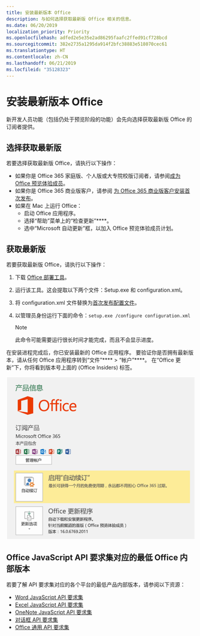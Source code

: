```yaml
---
title: 安装最新版本 Office
description: 与如何选择获取最新版 Office 相关的信息。
ms.date: 06/20/2019
localization_priority: Priority
ms.openlocfilehash: adfed2e5e35e2ad86295faafc2ffed91cf728bcd
ms.sourcegitcommit: 382e2735a1295da914f2bfc38883e518070cec61
ms.translationtype: HT
ms.contentlocale: zh-CN
ms.lasthandoff: 06/21/2019
ms.locfileid: "35128323"
---
```

# <a name="install-the-latest-version-of-office"></a>安装最新版本 Office

新开发人员功能（包括仍处于预览阶段的功能）会先向选择获取最新版 Office 的订阅者提供。

## <a name="opt-in-to-getting-the-latest-builds"></a>选择获取最新版

若要选择获取最新版 Office，请执行以下操作：

- 如果你是 Office 365 家庭版、个人版或大专院校版订阅者，请参阅[成为 Office 预览体验成员](https://products.office.com/office-insider)。
- 如果你是 Office 365 商业版客户，请参阅 [为 Office 365 商业版客户安装首次发布](https://support.office.com/article/Install-the-First-Release-build-for-Office-365-for-business-customers-4dd8ba40-73c0-4468-b778-c7b744d03ead)。
- 如果在 Mac 上运行 Office：
    - 启动 Office 应用程序。
    - 选择“帮助”菜单上的“检查更新”****。
    - 选中“Microsoft 自动更新”框，以加入 Office 预览体验成员计划。

## <a name="get-the-latest-build"></a>获取最新版

若要获取最新版 Office，请执行以下操作：

1. 下载 [Office 部署工具](https://www.microsoft.com/download/details.aspx?id=49117)。
2. 运行该工具。这会提取以下两个文件：Setup.exe 和 configuration.xml。
3. 将 configuration.xml 文件替换为[首次发布配置文件](https://raw.githubusercontent.com/OfficeDev/Office-Add-in-Commands-Samples/master/Tools/FirstReleaseConfig/configuration.xml)。
4. 以管理员身份运行下面的命令：`setup.exe /configure configuration.xml`

    > [!NOTE]
    > 此命令可能需要运行很长时间才能完成，而且不会显示进度。

在安装进程完成后，你已安装最新的 Office 应用程序。 要验证你是否拥有最新版本，请从任何 Office 应用程序转到“文件”**** > “帐户”****。 在“Office 更新”下，你将看到版本号上面的 (Office Insiders) 标签。

![显示产品信息的屏幕截图（带有 Office Insiders 标签）](../images/office-insiders.png)

## <a name="minimum-office-builds-for-office-javascript-api-requirement-sets"></a>Office JavaScript API 要求集对应的最低 Office 内部版本

若要了解 API 要求集对应的各个平台的最低产品内部版本，请参阅以下资源：

- [Word JavaScript API 要求集](/office/dev/add-ins/reference/requirement-sets/word-api-requirement-sets)
- [Excel JavaScript API 要求集](/office/dev/add-ins/reference/requirement-sets/excel-api-requirement-sets)
- [OneNote JavaScript API 要求集](/office/dev/add-ins/reference/requirement-sets/onenote-api-requirement-sets)
- [对话框 API 要求集](/office/dev/add-ins/reference/requirement-sets/dialog-api-requirement-sets)
- [Office 通用 API 要求集](/office/dev/add-ins/reference/requirement-sets/office-add-in-requirement-sets)

